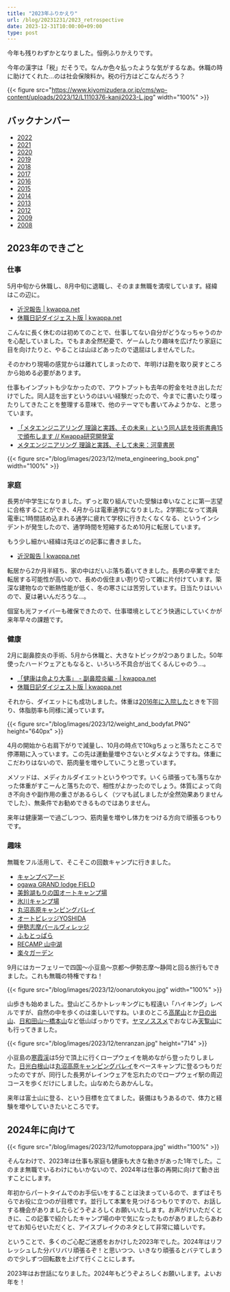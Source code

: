 ```yaml
---
title: "2023年ふりかえり"
url: /blog/20231231/2023_retrospective
date: 2023-12-31T10:00:00+09:00
type: post
---
```


今年も残りわずかとなりました。恒例ふりかえりです。

今年の漢字は「税」だそうで。なんか色々払ったような気がするなあ。休職の時に助けてくれた…のは社会保険料か。税の行方はどこなんだろう？

{{< figure src="https://www.kiyomizudera.or.jp/cms/wp-content/uploads/2023/12/L1110376-kanji2023-L.jpg" width="100%" >}}

## バックナンバー

- [2022](/blog/20221231/2022_retrospective/)
- [2021](/blog/20211231/2021_retrospective/)
- [2020](/blog/20201231/2020_retrospective/)
- [2019](/blog/archives/2199)
- [2018](/blog/archives/2156)
- [2017](/blog/archives/2148)
- [2016](/blog/archives/2108)
- [2015](/blog/archives/2022)
- [2014](/blog/archives/1985)
- [2013](/blog/archives/1921)
- [2012](/blog/archives/1697)
- [2009](/blog/archives/1354)
- [2008](/blog/archives/480)

## 2023年のできごと

<!--more-->

### 仕事

5月中旬から休職し、8月中旬に退職し、そのまま無職を満喫しています。経緯はこの辺に。

- [近況報告 | kwappa.net](/blog/20231102/status_update/)
- [休職日記ダイジェスト版 | kwappa.net](/blog/20231123/leave_of_absence_diary/)

こんなに長く休むのは初めてのことで、仕事してない自分がどうなっちゃうのかを心配していました。でもまあ全然杞憂で、ゲームしたり趣味を広げたり家庭に目を向けたりと、やることは山ほどあったので退屈はしませんでした。

そのかわり現場の感覚からは離れてしまったので、年明けは勘を取り戻すところから始める必要があります。

仕事もインプットも少なかったので、アウトプットも去年の貯金を吐き出しただけでした。同人誌を出すというのはいい経験だったので、今までに書いたり喋ったりしてきたことを整理する意味で、他のテーマでも書いてみようかな、と思っています。

- [「メタエンジニアリング 理論と実践、その未来」という同人誌を技術書典15で頒布します // Kwappa研究開発室](https://randd.kwappa.net/2023/11/11/meta-engineering-book-at-techbookfest/)
- [メタエンジニアリング 理論と実践、そして未来：河童書房](https://techbookfest.org/product/1Vu6ceKBjEWu6Bv4WcBhYs?productVariantID=btQjtviHxuQJb7MiCLP7jv)

{{< figure src="/blog/images/2023/12/meta_engineering_book.png" width="100%" >}}

### 家庭

長男が中学生になりました。ずっと取り組んでいた受験は幸いなことに第一志望に合格することができ、4月からは電車通学になりました。2学期になって満員電車に1時間詰め込まれる通学に疲れて学校に行きたくなくなる、というインシデントが発生したので、通学時間を短縮するため10月に転居しています。

もう少し細かい経緯は先ほどの記事に書きました。

- [近況報告 | kwappa.net](/blog/20231102/status_update/)

転居から2か月半経ち、家の中はだいぶ落ち着いてきました。長男の卒業でまた転居する可能性が高いので、長めの仮住まい割り切って雑に片付けています。築深な建物なので断熱性能が低く、冬の寒さには苦労しています。日当たりはいいので、夏は暑いんだろうな…。

個室も光ファイバーも確保できたので、仕事環境としてどう快適にしていくかが来年早々の課題です。

### 健康

2月に副鼻腔炎の手術、5月から休職と、大きなトピックが2つありました。50年使ったハードウェアともなると、いろいろ不具合が出てくるんじゃのう…。

- [「健康は命より大事」 - 副鼻腔炎編 - | kwappa.net](/blog/20230410/eosinophilic_sinusitis/)
- [休職日記ダイジェスト版 | kwappa.net](/blog/20231123/leave_of_absence_diary/)

それから、ダイエットにも成功しました。体重は[2016年に入院した](/blog/archives/2031/)ときを下回り、体脂肪率も同様に減っています。

{{< figure src="/blog/images/2023/12/weight_and_bodyfat.PNG" height="640px" >}}

4月の開始から右肩下がりで減量し、10月の時点で10kgちょっと落ちたところで停滞期に入っています。この先は運動量増やさないとダメなようですね。体重にこだわりはないので、筋肉量を増やしていこうと思っています。

メソッドは、メディカルダイエットというやつです。いくら頑張っても落ちなかった体重がすこーんと落ちたので、相性がよかったのでしょう。体質によって向き不向きや副作用の重さがあるらしく（ツマも試しましたが全然効果ありませんでした）、無条件でお勧めできるものではありません。

来年は健康第一で過ごしつつ、筋肉量を増やし体力をつける方向で頑張るつもりです。

### 趣味

無職をフル活用して、そこそこの回数キャンプに行きました。

- [キャンプベアード](https://camp.bairdbeer.com/)
- [ogawa GRAND lodge FIELD](https://www.nap-camp.com/chiba/14943)
- [美鈴湖もりの国オートキャンプ場](https://misuzuko.net/)
- [氷川キャンプ場](https://www.okutamas.co.jp/hikawa/)
- [丸沼高原キャンピングバレイ](https://www.marunuma.jp/green/camp/)
- [オートビレッジYOSHIDA](https://www.olive-pk.jp/accomm/auto.html)
- [伊勢志摩パールヴィレッジ](https://iseshima-pearl-village.com/)
- [ふもとっぱら](https://fumotoppara.net/)
- [RECAMP 山中湖](https://www.recamp.co.jp/recamp-%E5%B1%B1%E4%B8%AD%E6%B9%96)
- [楽々ガーデン](https://laqlaqgarden.com/)

9月にはカーフェリーで四国〜小豆島〜京都〜伊勢志摩〜静岡と回る旅行もできました。これも無職の特権ですね！

{{< figure src="/blog/images/2023/12/oonarutokyou.jpg" width="100%" >}}

山歩きも始めました。登山どころかトレッキングにも程遠い「ハイキング」レベルですが、自然の中を歩くのは楽しいですね。いまのところ[高尾山](https://www.takaotozan.co.jp/)とか[日の出山](https://www.town.hinode.tokyo.jp/0000000423.html)、[日和田山〜橋本山](https://www.yamakei-online.com/cl_record/detail.php?id=237211)など低山ばっかりです。[ヤマノススメ](https://www.yamanosusume.com/)でおなじみ[天覧山](https://chocotabi-saitama.jp/spot/19258)にも行ってきました。

{{< figure src="/blog/images/2023/12/tenranzan.jpg" height="714" >}}

小豆島の[寒霞渓](https://www.kankakei.co.jp/)は5分で頂上に行くロープウェイを眺めながら登ったりしました。[日光白根山](https://www.marunuma.jp/green/climbing/)は[丸沼高原キャンピングバレイ](https://www.marunuma.jp/green/camp/)をベースキャンプに登るつもりだったのですが、同行した長男がレインウェアを忘れたのでロープウェイ駅の周辺コースを歩くだけにしました。山なめたらあかんしな。

来年は富士山に登る、という目標を立てました。装備はもうあるので、体力と経験を増やしていきたいところです。

## 2024年に向けて

{{< figure src="/blog/images/2023/12/fumotoppara.jpg" width="100%" >}}

そんなわけで、2023年は仕事も家庭も健康も大きな動きがあった1年でした。このまま無職でいるわけにもいかないので、2024年は仕事の再開に向けて動き出すことにします。

年初からパートタイムでのお手伝いをすることは決まっているので、まずはそちらでお役に立つのが目標です。並行して本業を見つけるつもりですので、お話しする機会がありましたらどうぞよろしくお願いいたします。お声がけいただくときに、この記事で紹介したキャンプ場の中で気になったものがありましたらあわせてお知らせいただくと、アイスブレイクのネタとして非常に嬉しいです。

ということで、多くのご心配ご迷惑をおかけした2023年でした。2024年はリフレッシュした分バリバリ頑張るぞ！と思いつつ、いきなり頑張るとバテてしまうので少しずつ回転数を上げて行くことにします。

2023年はお世話になりました。2024年もどうぞよろしくお願いします。よいお年を！
